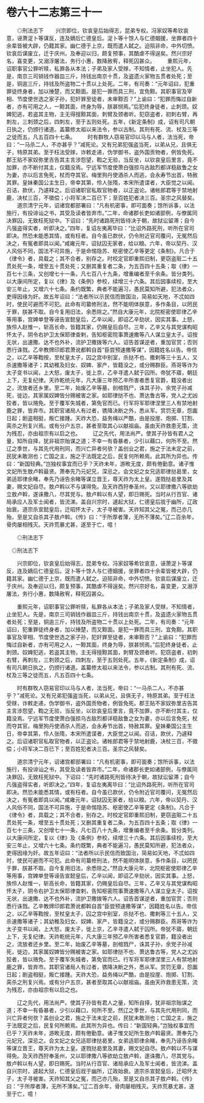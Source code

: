 # 卷六十二志第三十一

　　◎刑法志下 　　兴宗即位，钦哀皇后始得志，昆弟专权。冯家奴等希钦哀意，诬萧浞卜等谋反，连及嫡后仁德皇后。浞卜等十馀人与仁德姻援，坐罪者四十余辈皆被大辟，仍籍其家。幽仁德于上京，既而遣人弑之。迫殒非命，中外切愤。钦哀后谋废立，迁于庆州。及奉迎以归，颇复预事，其酷虐不得逞矣。然兴宗好名，喜变更，又溺浮屠法，务行小惠，数降赦宥，释死囚甚众。 　　重熙元年，诏职事官公罪听赎，私罪各从本法；子弟及家人受赇，不知情者，止坐犯人。先是，南京三司销钱作器皿三斤，持钱出南京十贯，及盗遗火家物五贯者处死；至是，铜逾三斤，持钱及所盗物二十贯以上处死。二年，有司奏：“元年诏曰，犯重罪徒终身者，加以捶楚，而又黥面。是犯一罪而具三刑，宜免黥。其职事官及宰相、节度使世选之家子孙，犯奸罪至徒者，未审黥否？”上谕曰：“犯罪而悔过自新者，亦有可用之人，一黥其面，终身为辱，朕甚悯焉。”后犯终身徒者，止刺颈。奴婢犯逃，若盗其主物，主无得擅黥其面，刺臂及颈者听。犯窃盗者，初刺右臂，再刺左，三刺颈之后，四刺左，至于五则处死。五年，《新定条制》成，诏有司凡朝日执之，仍颁行诸道。盖纂修太祖以来法令，参以古制。其刑有死、流、杖及三等之徒而五，凡五百四十七条。 　　时有群牧人窃易官印以马与人者，法当死，帝曰：“一马杀二人，不亦甚乎？”减死论。又有兄弟犯强盗当死，以弟从兄，且俱无子，特原其弟。至于枉法受赇，诈敕走递，伪学御书，盗外国贡物者，例皆免死。郡王贴不家奴弥里吉告其主言涉怨望，鞫之无验，当反坐，以钦哀皇后里言，竟不加罪，亦不断付其主，仅籍没焉。宁远军节度使萧白强掠乌古敌烈都详稳敌鲁之女为妻，亦以后言免死，杖而夺其官。梅里狗丹使酒杀人而逃，会永寿节出首，特赦其罪。皇妹秦国公主生日，帝幸其第，伶人张隋，本宋所遣谍者，大臣觉之以闻。召诘，款伏，乃遽释之。后诏诸职官私取官物者，以正盗论。诸帐郎君等于禁地射鹿，决杖三百，不徵偿；小将军决二百已下；至百姓犯者决三百。圣宗之风替矣。 　　道宗清宁元年，诏诸宫都部署曰：“凡有机密事，即可面奏；馀所诉事，以法施行，有投诽讪之书，其受及读者皆弃市。”二年，命诸郡长吏如诸部例，与僚属同决罪囚，无致枉死狱中。下诏曰：“先时诸路死刑皆待决于朝，故狱讼留滞；自今凡强盗得实者，听即决之。”四年，复诏左夷离毕曰：“比诏外路死刑，听所在官司即决。然恐未能悉其情，或有枉者。自今虽已款伏，仍令附近官司覆问，无冤然后决之，有冤者即具以闻。”咸雍元年，诏狱囚无家者，给以粮。六年，帝以契丹、汉人风俗不同，国法不可异施，于是命惕隐苏、枢密使乙辛等更定《条制》。凡合于《律令》者，具载之；其不合者，别存之。时校定官即重熙旧制，更窃盗赃二十五贯处死一条，增至五十贯处死；又删其重复者二条，为五百四十五条；取《律》一百七十三条，又创增七十一条，凡七百八十九条，增重编者至千余条。皆分类列。以大康间所定，复以《律》及《条例》参校，续增三十六条。其后因事续校，至大安三年止，又增六十七条。条约既繁，典者不能遍习，愚民莫知所避，犯法者众，吏得因缘为奸。故五年诏曰：“法者所以示民信而致国治，简易如天地，不忒如四时，使民可避而不可犯。此命有司纂修刑法，然不能明体朕意，多作条目，以罔民于罪，朕甚不取。自今复用旧法，余悉除之。”然自大康元年，北院枢密使耶律乙辛等用事，宫婢单登等诬告宣懿皇后，乙辛以闻，即诏乙辛劾状，因实其事。上怒，族伶人赵惟一，斩高长命，皆籍其家，仍赐皇后自尽。三年，乙辛又与其党谋构昭怀太子，阴令右护卫太保耶律查剌，告知枢密院事萧速撒等八人谋立皇太子。诏按无状，出速撒、达不也外补，流护卫撒拨等六人。诏告首谋逆者，重加官赏；否则悉行诛戮。乙辛教牌印郎君萧讹都斡自首“臣尝预速撒等谋”，因籍姓名以告。帝信之，以乙辛等鞫按，至杖皇太子，囚之宫中别室，杀挞不也、撒剌等三十五人，又杀速撒等诸子；其幼稚及妇女、奴婢、家产，皆籍没之，或分赐群臣。燕哥等诈为太子变书以闻，上大怒，废太子，徙上京，乙辛寻遣人弑于囚所。帝犹不寤，朝廷上下，无复纪律。天祚乾统元年，凡大康三年预乙辛所害者悉复官爵，籍没者出之，流放者还乡里。至二年，始废乙辛等墓，剖棺戮尸，诛其子孙，余党子孙减死，徙边，其家属奴婢皆分赐被害之家。如耶律挞不也、萧达鲁古等，党人之尤凶狡者，皆以赂免。至于覆军失城者，第免官而已。行军将军耶律涅里三人有禁地射鹿之罪，皆弃市。其职官诸局人有过者，镌降决断之外，悉从军。赏罚无章，怨讟日起；剧盗相挺，叛亡接踵。天祚大恐，益务绳以严酷，由是投崖、炮掷、钉割、脔杀之刑复兴焉。或有分户五京，甚者至取其心以献祖庙。虽由天祚救患无策，流为残忍，亦由祖宗有以启之也。 　　辽之先代，用法尚严。使其子孙皆有君人之量，知所自择，犹非祖宗贻谋之道；不幸一有昏暴者，少引以藉口，何所不至。然辽之季世，与其先代用刑同，而兴亡异者何欤？盖创业之君，施之于法未定之前，民犹未敢测也；亡国之主，施之于法既定之后，民复何所赖焉。此其所为异也。传曰：“新国轻典。”岂独权事宜而已乎？天祚未年，游畋无度，颇有倦勤意。诸子惟文妃所生敖卢斡最贤。萧奉先乃元妃兄，深忌之。会文妃之女兄适耶律挞曷里，女弟适耶律余睹，奉先乃诬告余睹等谋立晋王，尊天祚为太上皇。遂戮挞曷里及其妻，赐文妃自尽。敖卢斡以不与谋得免。及天祚西狩奉圣州，又以耶律撒八等欲劫立敖卢斡，遂诛撒八，尽其党与。敖卢斡以有人望，即日赐死。当时从行百官、诸局承应人及军士闻者，皆流涕。盖自兴宗时，遽起大狱，仁德皇后戕于幽所，辽政始衰。道宗杀宣懿皇后，迁昭怀太子，太子寻被害。天祚知其父之冤，而己亦几殆，至是又自杀其子敖卢斡。《传》曰：“于所厚者薄，无所不薄矣。”辽二百余年，骨肉屡相残灭。天祚荒暴尤甚，遂至于亡，噫！

　　◎刑法志下

　◎刑法志下

　　兴宗即位，钦哀皇后始得志，昆弟专权。冯家奴等希钦哀意，诬萧浞卜等谋反，连及嫡后仁德皇后。浞卜等十馀人与仁德姻援，坐罪者四十余辈皆被大辟，仍籍其家。幽仁德于上京，既而遣人弑之。迫殒非命，中外切愤。钦哀后谋废立，迁于庆州。及奉迎以归，颇复预事，其酷虐不得逞矣。然兴宗好名，喜变更，又溺浮屠法，务行小惠，数降赦宥，释死囚甚众。

　　重熙元年，诏职事官公罪听赎，私罪各从本法；子弟及家人受赇，不知情者，止坐犯人。先是，南京三司销钱作器皿三斤，持钱出南京十贯，及盗遗火家物五贯者处死；至是，铜逾三斤，持钱及所盗物二十贯以上处死。二年，有司奏：“元年诏曰，犯重罪徒终身者，加以捶楚，而又黥面。是犯一罪而具三刑，宜免黥。其职事官及宰相、节度使世选之家子孙，犯奸罪至徒者，未审黥否？”上谕曰：“犯罪而悔过自新者，亦有可用之人，一黥其面，终身为辱，朕甚悯焉。”后犯终身徒者，止刺颈。奴婢犯逃，若盗其主物，主无得擅黥其面，刺臂及颈者听。犯窃盗者，初刺右臂，再刺左，三刺颈之后，四刺左，至于五则处死。五年，《新定条制》成，诏有司凡朝日执之，仍颁行诸道。盖纂修太祖以来法令，参以古制。其刑有死、流、杖及三等之徒而五，凡五百四十七条。

　　时有群牧人窃易官印以马与人者，法当死，帝曰：“一马杀二人，不亦甚乎？”减死论。又有兄弟犯强盗当死，以弟从兄，且俱无子，特原其弟。至于枉法受赇，诈敕走递，伪学御书，盗外国贡物者，例皆免死。郡王贴不家奴弥里吉告其主言涉怨望，鞫之无验，当反坐，以钦哀皇后里言，竟不加罪，亦不断付其主，仅籍没焉。宁远军节度使萧白强掠乌古敌烈都详稳敌鲁之女为妻，亦以后言免死，杖而夺其官。梅里狗丹使酒杀人而逃，会永寿节出首，特赦其罪。皇妹秦国公主生日，帝幸其第，伶人张隋，本宋所遣谍者，大臣觉之以闻。召诘，款伏，乃遽释之。后诏诸职官私取官物者，以正盗论。诸帐郎君等于禁地射鹿，决杖三百，不徵偿；小将军决二百已下；至百姓犯者决三百。圣宗之风替矣。

　　道宗清宁元年，诏诸宫都部署曰：“凡有机密事，即可面奏；馀所诉事，以法施行，有投诽讪之书，其受及读者皆弃市。”二年，命诸郡长吏如诸部例，与僚属同决罪囚，无致枉死狱中。下诏曰：“先时诸路死刑皆待决于朝，故狱讼留滞；自今凡强盗得实者，听即决之。”四年，复诏左夷离毕曰：“比诏外路死刑，听所在官司即决。然恐未能悉其情，或有枉者。自今虽已款伏，仍令附近官司覆问，无冤然后决之，有冤者即具以闻。”咸雍元年，诏狱囚无家者，给以粮。六年，帝以契丹、汉人风俗不同，国法不可异施，于是命惕隐苏、枢密使乙辛等更定《条制》。凡合于《律令》者，具载之；其不合者，别存之。时校定官即重熙旧制，更窃盗赃二十五贯处死一条，增至五十贯处死；又删其重复者二条，为五百四十五条；取《律》一百七十三条，又创增七十一条，凡七百八十九条，增重编者至千余条。皆分类列。以大康间所定，复以《律》及《条例》参校，续增三十六条。其后因事续校，至大安三年止，又增六十七条。条约既繁，典者不能遍习，愚民莫知所避，犯法者众，吏得因缘为奸。故五年诏曰：“法者所以示民信而致国治，简易如天地，不忒如四时，使民可避而不可犯。此命有司纂修刑法，然不能明体朕意，多作条目，以罔民于罪，朕甚不取。自今复用旧法，余悉除之。”然自大康元年，北院枢密使耶律乙辛等用事，宫婢单登等诬告宣懿皇后，乙辛以闻，即诏乙辛劾状，因实其事。上怒，族伶人赵惟一，斩高长命，皆籍其家，仍赐皇后自尽。三年，乙辛又与其党谋构昭怀太子，阴令右护卫太保耶律查剌，告知枢密院事萧速撒等八人谋立皇太子。诏按无状，出速撒、达不也外补，流护卫撒拨等六人。诏告首谋逆者，重加官赏；否则悉行诛戮。乙辛教牌印郎君萧讹都斡自首“臣尝预速撒等谋”，因籍姓名以告。帝信之，以乙辛等鞫按，至杖皇太子，囚之宫中别室，杀挞不也、撒剌等三十五人，又杀速撒等诸子；其幼稚及妇女、奴婢、家产，皆籍没之，或分赐群臣。燕哥等诈为太子变书以闻，上大怒，废太子，徙上京，乙辛寻遣人弑于囚所。帝犹不寤，朝廷上下，无复纪律。天祚乾统元年，凡大康三年预乙辛所害者悉复官爵，籍没者出之，流放者还乡里。至二年，始废乙辛等墓，剖棺戮尸，诛其子孙，余党子孙减死，徙边，其家属奴婢皆分赐被害之家。如耶律挞不也、萧达鲁古等，党人之尤凶狡者，皆以赂免。至于覆军失城者，第免官而已。行军将军耶律涅里三人有禁地射鹿之罪，皆弃市。其职官诸局人有过者，镌降决断之外，悉从军。赏罚无章，怨讟日起；剧盗相挺，叛亡接踵。天祚大恐，益务绳以严酷，由是投崖、炮掷、钉割、脔杀之刑复兴焉。或有分户五京，甚者至取其心以献祖庙。虽由天祚救患无策，流为残忍，亦由祖宗有以启之也。

　　辽之先代，用法尚严。使其子孙皆有君人之量，知所自择，犹非祖宗贻谋之道；不幸一有昏暴者，少引以藉口，何所不至。然辽之季世，与其先代用刑同，而兴亡异者何欤？盖创业之君，施之于法未定之前，民犹未敢测也；亡国之主，施之于法既定之后，民复何所赖焉。此其所为异也。传曰：“新国轻典。”岂独权事宜而已乎？天祚未年，游畋无度，颇有倦勤意。诸子惟文妃所生敖卢斡最贤。萧奉先乃元妃兄，深忌之。会文妃之女兄适耶律挞曷里，女弟适耶律余睹，奉先乃诬告余睹等谋立晋王，尊天祚为太上皇。遂戮挞曷里及其妻，赐文妃自尽。敖卢斡以不与谋得免。及天祚西狩奉圣州，又以耶律撒八等欲劫立敖卢斡，遂诛撒八，尽其党与。敖卢斡以有人望，即日赐死。当时从行百官、诸局承应人及军士闻者，皆流涕。盖自兴宗时，遽起大狱，仁德皇后戕于幽所，辽政始衰。道宗杀宣懿皇后，迁昭怀太子，太子寻被害。天祚知其父之冤，而己亦几殆，至是又自杀其子敖卢斡。《传》曰：“于所厚者薄，无所不薄矣。”辽二百余年，骨肉屡相残灭。天祚荒暴尤甚，遂至于亡，噫！